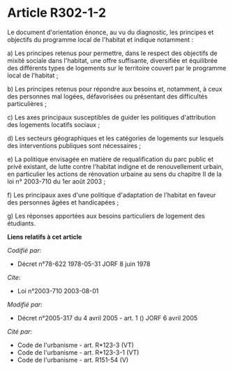 # Article R302-1-2

Le document d'orientation énonce, au vu du diagnostic, les principes et objectifs du programme local de l'habitat et indique
notamment :

a) Les principes retenus pour permettre, dans le respect des objectifs de mixité sociale dans l'habitat, une offre
suffisante, diversifiée et équilibrée des différents types de logements sur le territoire couvert par le programme local de
l'habitat ;

b) Les principes retenus pour répondre aux besoins et, notamment, à ceux des personnes mal logées, défavorisées ou présentant
des difficultés particulières ;

c) Les axes principaux susceptibles de guider les politiques d'attribution des logements locatifs sociaux ;

d) Les secteurs géographiques et les catégories de logements sur lesquels des interventions publiques sont nécessaires ;

e) La politique envisagée en matière de requalification du parc public et privé existant, de lutte contre l'habitat indigne
et de renouvellement urbain, en particulier les actions de rénovation urbaine au sens du chapitre II de la loi n° 2003-710 du
1er août 2003 ;

f) Les principaux axes d'une politique d'adaptation de l'habitat en faveur des personnes âgées et handicapées ;

g) Les réponses apportées aux besoins particuliers de logement des étudiants.

**Liens relatifs à cet article**

_Codifié par_:

  - Décret n°78-622 1978-05-31 JORF 8 juin 1978

_Cite_:

  - Loi n°2003-710 2003-08-01

_Modifié par_:

  - Décret n°2005-317 du 4 avril 2005 - art. 1 () JORF 6 avril 2005

_Cité par_:

  - Code de l'urbanisme - art. R*123-3 (VT)
  - Code de l'urbanisme - art. R*123-3-1 (VT)
  - Code de l'urbanisme - art. R151-54 (V)
